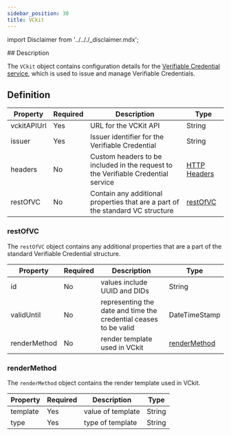 ```yaml
---
sidebar_position: 30
title: VCkit
---
```


import Disclaimer from '../.././\_disclaimer.mdx';

<Disclaimer />
<!-- TODO: Add the ability to pass in an API key -->
## Description

The `VCkit` object contains configuration details for the [Verifiable Credential service](/docs/mock-apps/dependent-services/verifiable-credential-service), which is used to issue and manage Verifiable Credentials.

## Definition

| Property    | Required | Description                                                                       | Type                                                |
| ----------- | -------- | --------------------------------------------------------------------------------- | --------------------------------------------------- |
| vckitAPIUrl | Yes      | URL for the VCKit API                                                             | String                                              |
| issuer      | Yes      | Issuer identifier for the Verifiable Credential                                   | String                                              |
| headers     | No       | Custom headers to be included in the request to the Verifiable Credential service | [HTTP Headers](/docs/mock-apps/common/http-headers) |
| restOfVC    | No       | Contain any additional properties that are a part of the standard VC structure    | [restOfVC](/docs/mock-apps/common/vckit#restofvc)   |

### restOfVC

The `restOfVC` object contains any additional properties that are a part of the standard Verifiable Credential structure.

| Property   | Required | Description                                                      | Type                                              |
| ---------- | -------- | ---------------------------------------------------------------- | ------------------------------------------------- |
| id         | No       | values include UUID and DIDs                                     | String                                            |
| validUntil | No       | representing the date and time the credential ceases to be valid | DateTimeStamp                                     |
| renderMethod     | No       | render template used in VCkit                                    | [renderMethod](/docs/mock-apps/common/vckit#rendermethod) |

### renderMethod

The `renderMethod` object contains the render template used in VCkit.

| Property | Required | Description       | Type   |
| -------- | -------- | ----------------- | ------ |
| template | Yes      | value of template | String |
| type    | Yes      | type of template  | String |
